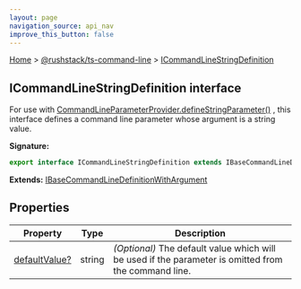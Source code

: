 ```yaml
---
layout: page
navigation_source: api_nav
improve_this_button: false
---
```



[Home](./index.md) &gt; [@rushstack/ts-command-line](./ts-command-line.md) &gt; [ICommandLineStringDefinition](./ts-command-line.icommandlinestringdefinition.md)

## ICommandLineStringDefinition interface

For use with [CommandLineParameterProvider.defineStringParameter()](./ts-command-line.commandlineparameterprovider.definestringparameter.md) , this interface defines a command line parameter whose argument is a string value.

<b>Signature:</b>

```typescript
export interface ICommandLineStringDefinition extends IBaseCommandLineDefinitionWithArgument
```
<b>Extends:</b> [IBaseCommandLineDefinitionWithArgument](./ts-command-line.ibasecommandlinedefinitionwithargument.md)

## Properties

|  Property | Type | Description |
|  --- | --- | --- |
|  [defaultValue?](./ts-command-line.icommandlinestringdefinition.defaultvalue.md) | string | <i>(Optional)</i> The default value which will be used if the parameter is omitted from the command line. |
